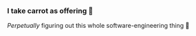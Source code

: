 ### I take carrot as offering 🥕
*Perpetually* figuring out this whole software-engineering thing 🐣 

